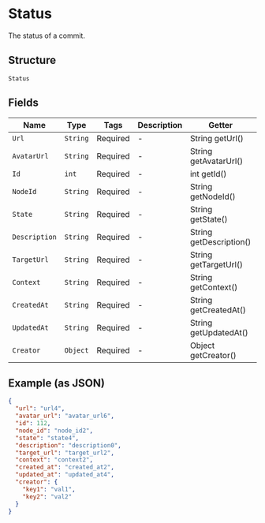 
# Status

The status of a commit.

## Structure

`Status`

## Fields

| Name | Type | Tags | Description | Getter | Setter |
|  --- | --- | --- | --- | --- | --- |
| `Url` | `String` | Required | - | String getUrl() | setUrl(String url) |
| `AvatarUrl` | `String` | Required | - | String getAvatarUrl() | setAvatarUrl(String avatarUrl) |
| `Id` | `int` | Required | - | int getId() | setId(int id) |
| `NodeId` | `String` | Required | - | String getNodeId() | setNodeId(String nodeId) |
| `State` | `String` | Required | - | String getState() | setState(String state) |
| `Description` | `String` | Required | - | String getDescription() | setDescription(String description) |
| `TargetUrl` | `String` | Required | - | String getTargetUrl() | setTargetUrl(String targetUrl) |
| `Context` | `String` | Required | - | String getContext() | setContext(String context) |
| `CreatedAt` | `String` | Required | - | String getCreatedAt() | setCreatedAt(String createdAt) |
| `UpdatedAt` | `String` | Required | - | String getUpdatedAt() | setUpdatedAt(String updatedAt) |
| `Creator` | `Object` | Required | - | Object getCreator() | setCreator(Object creator) |

## Example (as JSON)

```json
{
  "url": "url4",
  "avatar_url": "avatar_url6",
  "id": 112,
  "node_id": "node_id2",
  "state": "state4",
  "description": "description0",
  "target_url": "target_url2",
  "context": "context2",
  "created_at": "created_at2",
  "updated_at": "updated_at4",
  "creator": {
    "key1": "val1",
    "key2": "val2"
  }
}
```

